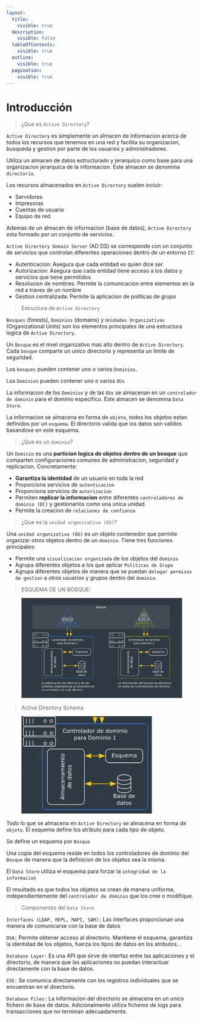 ```yaml
---
layout:
  title:
    visible: true
  description:
    visible: false
  tableOfContents:
    visible: true
  outline:
    visible: true
  pagination:
    visible: true
---
```


# Introducción

> ¿Que es `Active Directory`?

`Active Directory` es simplemente un almacen de informacion acerca de todos los recursos que tenemos en una red y facilita su organizacion, busqueda y gestion por parte de los usuarios y administradores.

Utiliza un almacen de datos estructurado y jerarquico como base para una organizacion jerarquica de la informacion. Este almacen se denomina `directorio`.

Los recursos almacenados en `Active Directory` suelen incluir:

* Servidores
* Impresoras
* Cuentas de usuario
* Equipo de red

Ademas de un almacen de informacion (base de datos), `Active Directory` esta formado por un conjunto de servicios.

`Active Directory Domain Server` (AD DS) se corresponde con un conjunto de servicios que controlan diferentes operaciones dentro de un entorno `IT`:

* Autenticacion: Asegura que cada entidad es quien dice ser
* Autorizacion: Asegura que cada entidad tiene acceso a los datos y servicios que tiene permitidos
* Resolucion de nombres: Permite la comunicacion entre elementos en la red a traves de un nombre
* Gestion centralizada: Permite la aplicacion de politicas de grupo

> Estructura de `Active Directory`

`Bosques` (forests), `Dominios` (domains) y `Unidades Organizativas` (Organizational Units) son los elementos principales de una estructura logica de `Active Directory`.

Un `Bosque` es el nivel organizativo mas alto dentro de `Active Directory`. Cada `bosque` comparte un unico directorio y representa un limite de seguridad.

Los `bosques` pueden contener uno o varios `Dominios`.

Los `Dominios` pueden contener uno o varios `OUs`

La informacion de los `Dominios` y de las `OUs` se almacenan en un `controlador de dominio` para el dominio especifico. Este almacen se denomina `Data Store`.

La informacion se almacena en forma de `objeto`, todos los objetos estan definidos por un `esquema`. El directorio valida que los datos son validos basandose en este esquema.

> ¿Que es un `dominio`?

Un `Dominio` es una **particion logica de objetos dentro de un bosque** que comparten configuraciones comunes de administracion, seguridad y replicacion. Concretamente:

* **Garantiza la identidad** de un usuario en toda la red
* Proporciona servicios de `autenticacion`
* Proporciona servicios de `autorizacion`
* Permiten **replicar la informacion** entre diferentes `controladores de dominio (DC)` y gestionarlos como una unica unidad.
* Permite la creacion de `relaciones de confianza`

> ¿Que es la `unidad organizativa (OU)`?

Una `unidad organizativa (OU)` es un objeto contenedor que permite organizar otros objetos dentro de un `dominio`. Tiene tres funciones principales:

* Permite una `visualizacion organizada` de los objetos del `dominio`
* Agrupa diferentes objetos a los que aplicar `Politicas de Grupo`
* Agrupa diferentes objetos de manera que se puedan `delegar permisos de gestion` a otros usuarios y grupos dentro del `dominio`.

> ESQUEMA DE UN BOSQUE:

<figure><img src="../../.gitbook/assets/image (126).png" alt=""><figcaption></figcaption></figure>

> Active Directory Schema

<figure><img src="../../.gitbook/assets/image (127).png" alt=""><figcaption></figcaption></figure>

Todo lo que se almacena en `Active Directory` se almacena en forma de `objeto`. El esquema define los atributo para cada tipo de objeto.

Se define un esquema por `Bosque`

Una copia del esquema reside en todos los controladores de dominio del `Bosque` de manera que la definicion de los objetos sea la misma.

El `Data Store` utiliza el esquema para forzar la `integridad de la informacion`

El resultado es que todos los objetos se crean de manera uniforme, independientemente del `controlador de dominio` que los cree o modifique.

> Componentes del `Data Store`

`Interfaces (LDAP, REPL, MAPI, SAM):` Las interfaces proporcionan una manera de comunicarse con la base de datos

`DSA:` Permite obtener acceso al directorio. Mantiene el esquema, garantiza la identidad de los objetos, fuerza los tipos de datos en los atributos...

`Database Layer:` Es una API que sirve de interfaz entre las aplicaciones y el directorio, de manera que las aplicaciones no puedan interactuar directamente con la base de datos.

`ESE:` Se comunica directamente con los registros individuales que se encuentran en el directorio.

`Database Files:` La informacion del directorio se almacena en un unico fichero de base de datos. Adicionalmente utiliza ficheros de logs para transacciones que no terminan adecuadamente.
